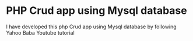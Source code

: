 <h1>PHP Crud app using Mysql database</h1>
<p>I have developed this php Crud app using Mysql database by following Yahoo Baba Youtube tutorial</p>
